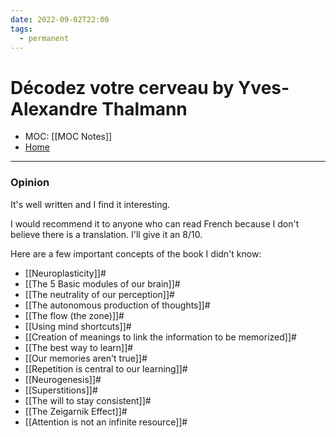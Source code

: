 ```yaml
---
date: 2022-09-02T22:00
tags:
  - permanent
---
```

# Décodez votre cerveau by Yves-Alexandre Thalmann
- MOC: [[MOC Notes]]
- [Home](https://misudashi.ga/)
----------
### Opinion
It's well written and I find it interesting. 

I would recommend it to anyone who can read French because I don't believe there is a translation. I'll give it an 8/10.

Here are a few important concepts of the book I didn't know:

- [[Neuroplasticity]]#
- [[The 5 Basic modules of our brain]]#
- [[The neutrality of our perception]]#
- [[The autonomous production of thoughts]]#
- [[The flow (the zone)]]#
- [[Using mind shortcuts]]#
- [[Creation of meanings to link the information to be memorized]]#
- [[The best way to learn]]#
- [[Our memories aren't true]]#
- [[Repetition is central to our learning]]#
- [[Neurogenesis]]#
- [[Superstitions]]#
- [[The will to stay consistent]]#
- [[The Zeigarnik Effect]]#
- [[Attention is not an infinite resource]]#